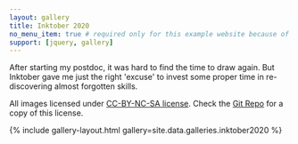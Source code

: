 ```yaml
---
layout: gallery
title: Inktober 2020
no_menu_item: true # required only for this example website because of menu construction
support: [jquery, gallery]
---
```


After starting my postdoc, it was hard to find the time to draw again. But Inktober gave me just the right 'excuse' to invest some proper time in re-discovering almost forgotten skills.

All images licensed under [CC-BY-NC-SA license][license]. Check the [Git Repo][repo] for a copy of this license.

{% include gallery-layout.html gallery=site.data.galleries.inktober2020 %}

[license]: http://creativecommons.org/licenses/by-nc-sa/4.0/
[repo]: https://github.com/aenneb/aenneb.github.io
